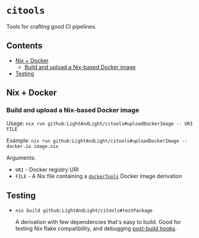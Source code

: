 <!-- omit in toc -->
# `citools`

Tools for crafting good CI pipelines.

<!-- omit in toc -->
## Contents

* [Nix + Docker](#nix--docker)
  * [Build and upload a Nix-based Docker image](#build-and-upload-a-nix-based-docker-image)
* [Testing](#testing)

## Nix + Docker

### Build and upload a Nix-based Docker image

Usage: `nix run github:LightAndLight/citools#uploadDockerImage -- URI FILE`

Example: `nix run github:LightAndLight/citools#uploadDockerImage -- docker.io image.nix`

Arguments:

* `URI` - Docker registry URI
* `FILE` - A Nix file containing a
  [`dockerTools`](https://nixos.org/manual/nixpkgs/stable/#sec-pkgs-dockerTools) Docker image derivation

## Testing

* `nix build github:LightAndLight/citools#testPackage`

  A derivation with few dependencies that's easy to build. Good for testing Nix flake
  compatibility, and debugging
  [post-build hooks](https://nixos.org/manual/nix/stable/advanced-topics/post-build-hook).